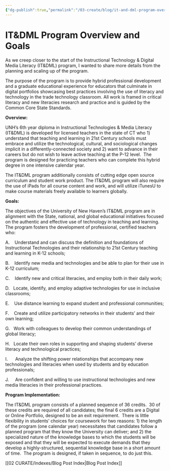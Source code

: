 ```yaml
---
{"dg-publish":true,"permalink":"/03-create/blog/it-and-dml-program-overview-and-goals/","title":"IT&DML Program Overview and Goals","tags":["education","icts","itdml","open-source"]}
---
```


# IT&DML Program Overview and Goals

As we creep closer to the start of the Instructional Technology & Digital Media Literacy (IT&DML) program, I wanted to share more details from the planning and scaling up of the program.

The purpose of the program is to provide hybrid professional development and a graduate educational experience for educators that culminate in digital portfolios showcasing best practices involving the use of literacy and technology in the trade technology classroom. All work is framed in critical literacy and new literacies research and practice and is guided by the Common Core State Standards.

**Overview:**

UNH’s 6th year diploma in Instructional Technologies & Media Literacy (IT&DML) is developed for licensed teachers in the state of CT who 1) understand that teaching and learning in 21st Century schools must embrace and utilize the technological, cultural, and sociological changes implicit in a differently-connected society and 2) want to advance in their careers but do not wish to leave active teaching at the P-12 level.  The program is designed for practicing teachers who can complete this hybrid degree in one intensive calendar year.

The IT&DML program additionally consists of cutting edge open source curriculum and student work product. The IT&DML program will also require the use of iPads for all course content and work, and will utilize iTunesU to make course materials freely available to learners globally.

**Goals:**

The objectives of the University of New Haven’s IT&DML program are in alignment with the State, national, and global educational initiatives focused on the authentic and effective use of technology in teaching and learning.  The program fosters the development of professional, certified teachers who:

A.    Understand and can discuss the definition and foundations of Instructional Technologies and their relationship to 21st Century teaching and learning in K-12 schools;

B.    Identify new media and technologies and be able to plan for their use in K-12 curriculum;

C.    Identify new and critical literacies, and employ both in their daily work;

D.   Locate, identify, and employ adaptive technologies for use in inclusive classrooms;

E.    Use distance learning to expand student and professional communities;

F.    Create and utilize participatory networks in their students’ and their own learning;

G.   Work with colleagues to develop their common understandings of global literacy;

H.   Locate their own roles in supporting and shaping students’ diverse literacy and technological practices;

I.      Analyze the shifting power relationships that accompany new technologies and literacies when used by students and by education professionals;

J.     Are confident and willing to use instructional technologies and new media literacies in their professional practices.

**Program Implementation:**

The IT&DML program consists of a planned sequence of 36 credits.  30 of these credits are required of all candidates; the final 6 credits are a Digital or Online Portfolio, designed to be an exit requirement.  There is little flexibility in students’ choices for coursework for two reasons: 1) the length of the program (one calendar year) necessitates that candidates follow a planned program that they know the University can deliver; and 2) the specialized nature of the knowledge bases to which the students will be exposed and that they will be expected to execute demands that they develop a highly-structured, sequential knowledge base in a short amount of time.  The program is designed, if taken in sequence, to do just this.

[[02 CURATE/Indexes/Blog Post Index\|Blog Post Index]]